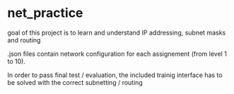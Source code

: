 # net_practice

goal of this project is to learn and understand IP addressing, subnet masks and routing

.json files contain network configuration for each assignement (from level 1 to 10).

In order to pass final test / evaluation, the included trainig interface has to be solved with the correct subnetting / routing
